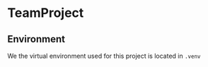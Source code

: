 # TeamProject  
## Environment
We the virtual environment used for this project is located in `.venv`